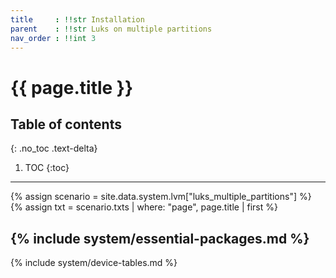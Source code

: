 ```yaml
---
title     : !!str Installation
parent    : !!str Luks on multiple partitions
nav_order : !!int 3
---
```


# {{ page.title }}

## Table of contents
{: .no_toc .text-delta}

1. TOC
{:toc}

---

{% assign scenario = site.data.system.lvm["luks_multiple_partitions"] %}
{% assign txt = scenario.txts | where: "page", page.title | first %}

{% include system/essential-packages.md %}
---
{% include system/device-tables.md %}
